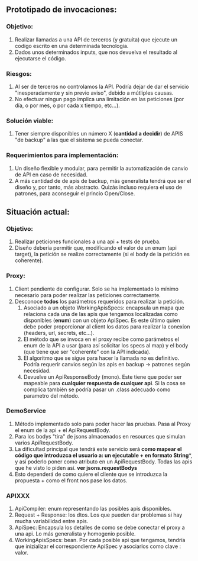 ## Prototipado de invocaciones:

### Objetivo:
1. Realizar llamadas a una API de terceros (y gratuita) que ejecute un codigo escrito en una determinada tecnologia.
2. Dados unos determinados inputs, que nos devuelva el resultado al ejecutarse el código.

### Riesgos:
1. Al ser de terceros no controlamos la API. Podría dejar de dar el servicio "inesperadamente y sin previo aviso", debido a mútliples causas.
2. No efectuar ningun pago implica una limitación en las peticiones (por día, o por mes, o por cada x tiempo, etc...).

### Solución viable:
1. Tener siempre disponibles un número X (**cantidad a decidir**) de APIS "de backup" a las que el sistema se pueda conectar.

### Requerimientos para implementación:
1. Un diseño flexible y modular, para permitir la automatización de canvio de API en caso de necesidad.
2. A más cantidad de de apis de backup, más generalista tendrá que ser el diseño y, por tanto, más abstracto. Quizás incluso requiera el uso de patrones, para aconseguir el princio Open/Close.

## Situación actual:
### Objetivo: 
1. Realizar peticiones funcionales a una api + tests de prueba.
2. Diseño debería permitir que, modificando el valor de un enum (api target), la petición se realize correctamente (si el body de la petición es coherente).


### Proxy:
1. Client pendiente de configurar. Solo se ha implementado lo mínimo necesario para poder realizar las peticiones correctamente.
2. Desconoce **todos** los parámetros requeridos para realizar la petición.
   1. Asociado a un objeto WorkingApisSpecs: encapsula un mapa que relaciona cada una de las apis que tengamos localizadas como disponibles (**enum**) con un objeto ApiSpec. Es este último quien debe poder proporcionar al client los datos para realizar la conexion (headers, url, secrets, etc...).
   2. El método que se invoca en el proxy recibe como parámetros el enum de la API a usar (para así solicitar los specs al map) y el body (que tiene que ser "coherente" con la API indicada).
   3. El algoritmo que se sigue para hacer la llamada no es definitivo. Podría requerir canvios según las apis en backup -> patrones según necesidad.
   4. Devuelve un ApiResponseBody (mono). Este tiene que poder ser mapeable para **cualquier respuesta de cualquer api**. Si la cosa se complica también se podría pasar un .class adecuado como parametro del método.

### DemoService
1. Método implementado solo para poder hacer las pruebas. Pasa al Proxy el enum de la api + el ApiRequestBody.
2. Para los bodys "tira" de jsons almacenados en resources que simulan varios ApiRequestBody.
3. La dificultad principal que tendrá este servicio será **como mapear el código que introduzca el usuario a: un ejecutable + en formato String***, y así poderlo poner como atributo en un ApiRequestBody. Todas las apis que he visto lo piden así. **ver jsons.requestBodys**
4. Esto dependerá de como quiere el cliente que se introduzca la propuesta + como el front nos pase los datos.

### APIXXX
1. ApiCompiler: enum representando las posibles apis disponibles.
2. Request + Response: los dtos. Los que pueden dar problemas si hay mucha variabilidad entre apis.
3. ApiSpec: Encapsula los detalles de como se debe conectar el proxy a una api. Lo más generalista y homogenio posible.
4. WorkingApisSpecs: bean. Por cada posible api que tengamos, tendría que inizializar el correspondiente ApiSpec y asociarlos como clave : valor.

